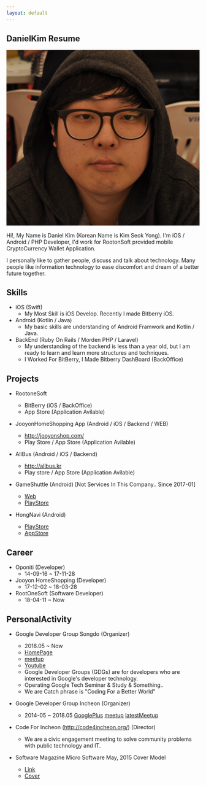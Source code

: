 ```yaml
---
layout: default
---
```


## DanielKim Resume

<img class="profile-picture" src="me.jpg">

Hi!, My Name is Daniel Kim (Korean Name is Kim Seok Yong).
I'm iOS / Android / PHP Developer, I'd work for RootonSoft provided mobile CryptoCurrency Wallet Application.

I personally like to gather people, discuss and talk about technology. Many people like information technology to ease discomfort and dream of a better future together.

## Skills
- iOS (Swift)
  - My Most Skill is iOS Develop. Recently I made Bitberry iOS. 
- Android (Kotlin / Java)
  - My basic skills are understanding of Android Framwork and Kotlin / Java.
- BackEnd (Ruby On Rails / Morden PHP / Laravel)
  - My understanding of the backend is less than a year old, but I am ready to learn and learn more structures and techniques.
  - I Worked For BitBerry, I Made Bitberry DashBoard (BackOffice)


## Projects

- RootoneSoft 
   - BitBerry (iOS / BackOffice)
   - App Store (Application Avilable)

- JooyonHomeShopping App (Android / iOS / Backend / WEB)
   - http://jooyonshop.com/
   - Play Store / App Store (Application Avilable)

- AllBus (Android / iOS / Backend)
   - http://allbus.kr
   - Play store / App Store (Application Avilable)

- GameShuttle (Android) [Not Services In This Company.. Since 2017-01]
   - [Web](http://gameshuttle.kr)
   - [PlayStore](https://play.google.com/store/apps/details?id=com.oponiti.gameshuttle)

- HongNavi (Android)
   - [PlayStore](https://play.google.com/store/apps/details?id=hongnavi.oponiti.com)
   - [AppStore](https://www.google.co.kr/url?sa=t&rct=j&q=&esrc=s&source=web&cd=2&ved=0ahUKEwiOwK2Ti7bVAhUMgLwKHeXeBNwQFgguMAE&url=https%3A%2F%2Fitunes.apple.com%2Fus%2Fapp%2Fhongnavi-easy-offline-map-for-hostels-in-seoul%2Fid1033076367%3Fmt%3D8&usg=AFQjCNG9Mxy7MXt6FFZx0-t31p1hYY9E3Q)

## Career
- Oponiti (Developer)
   - 14-09-16 ~ 17-11-28
- Jooyon HomeShopping (Developer)
   - 17-12-02 ~ 18-03-28
- RootOneSoft (Software Developer)
   - 18-04-11 ~ Now

## PersonalActivity
- Google Developer Group Songdo (Organizer)
   - 2018.05 ~ Now
    - [HomePage](http://gdgincheon.com)
    - [meetup](https://www.meetup.com/GDG-Songdo/)
    - [Youtube](https://www.youtube.com/channel/UCYNzyPU29X3TiBMK9ZW8TWA)
   - Google Developer Groups (GDGs) are for developers who are interested in Google's developer technology.
   - Operating Google Tech Seminar & Study & Something..
   - We are Catch phrase is "Coding For a Better World"
- Google Developer Group Incheon (Organizer) 
   - 2014-05 ~ 2018.05
[GooglePlus](https://plus.google.com/communities/104783014618153871181)
[meetup](https://www.meetup.com/GDG-Incheon/)
[latestMeetup](https://sites.google.com/view/io-extended-incheon-17)

- Code For Incheon (http://code4incheon.org/) (Director)
   - We are a civic engagement meeting to solve community problems with public technology and IT.

- Software Magazine Micro Software May, 2015 Cover Model
  - [Link](http://www.imaso.co.kr/?p=6171)
  - [Cover](http://book.daum.net/detail/book.do?bookid=DGT00026866116YE)
